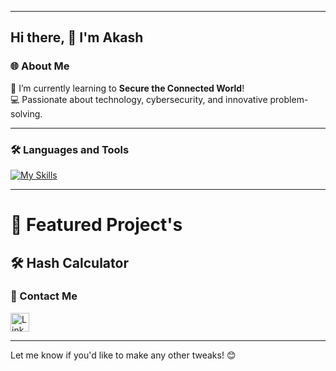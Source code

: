 

---

## Hi there, 👋 I'm Akash  

### 🌐 About Me  
🌱 I’m currently learning to **Secure the Connected World**!  
💻 Passionate about technology, cybersecurity, and innovative problem-solving.

---

### 🛠️ Languages and Tools  

[![My Skills](https://skillicons.dev/icons?i=javascript,css,html,python,kotlin,java,c,androidstudio,vscode,figma,github&theme=dark)](https://skillicons.dev)  

---

# 🌟 Featured Project's

🛠️<a href="https://hashcodecalculator.netlify.app" rel="nofollow" target="_blank"  style="text-decoration: none; color: inherit;">
    <strong>Hash Calculator</strong>
</a>
---

### 📱 Contact Me  

[<img src='https://img.shields.io/badge/linkedin-%230077B5.svg?style=for-the-badge&logo=linkedin&logoColor=white' alt='LinkedIn' height='30'>](https://www.linkedin.com/in/akash-madanu/)

---

Let me know if you'd like to make any other tweaks! 😊
